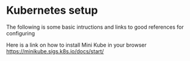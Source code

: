 # Kubernetes setup

The following is some basic intructions and links to good references for configuring

Here is a link on how to install Mini Kube in your browser
https://minikube.sigs.k8s.io/docs/start/
